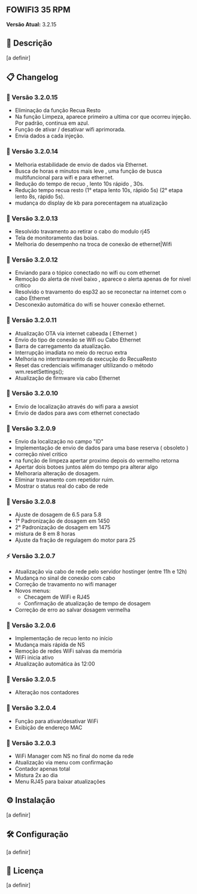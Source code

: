 ## FOWIFI3 35 RPM
**Versão Atual:** 3.2.15

## 📌 Descrição
[a definir]

## 📋 Changelog
### 🔄 Versão 3.2.0.15
- Eliminação da função Recua Resto
- Na função Limpeza, aparece primeiro a ultima cor que ocorreu injeção. Por padrão, continua em azul. 
- Função de ativar / desativar wifi aprimorada.
- Envia dados a cada injeção.  
### 🔄 Versão 3.2.0.14
- Melhoria estabilidade de envio de dados via Ethernet.
- Busca de horas e minutos mais leve , uma função de busca multifuncional para wifi e para ethernet.
- Redução do tempo de recuo , lento 10s rápido , 30s.
- Redução tempo recua resto (1° etapa lento 10s, rápido 5s) (2° etapa lento 8s, rápido 5s).
- mudança do display de kb para porecentagem na atualização

### 🔄 Versão 3.2.0.13
- Resolvido travamento ao retirar o cabo do modulo rj45
- Tela de monitoramento das boias.
- Melhoria do desempenho na troca de conexão de ethernet|Wifi

### 🔄 Versão 3.2.0.12
- Enviando para o tópico conectado no wifi ou com ethernet
- Remoção do alerta de nivel baixo , aparece o alerta apenas de for nivel crítico
- Resolvido o travamento do esp32 ao se reconectar na internet com o cabo Ethernet
- Desconexão automática do wifi se houver conexão ethernet.

### 🔄 Versão 3.2.0.11
- Atualização OTA via internet cabeada ( Ethernet )
- Envio do tipo de conexão se Wifi ou Cabo Ethernet
- Barra de carregamento da atualização.
- Interrupção imadiata no meio do recruo extra
- Melhoria no intertravamento da execução do RecuaResto
- Reset das credenciais wifimanager ultilizando o método wm.resetSettings();
- Atualização de firmware via cabo Ethernet

### 🔄 Versão 3.2.0.10
- Envio de localização através do wifi para a awsiot
- Envio de dados para aws com ethernet conectado

### 🔄 Versão 3.2.0.9
- Envio da localização no campo "ID"
- Implementação de envio de dados para uma base reserva ( obsoleto )
- correção nivel critico
- na função de limpeza apertar proximo depois do vermelho retorna
- Apertar dois botoes juntos além do tempo  pra alterar algo
- Melhoraria alteração de dosagem.
- Eliminar travamento com repetidor ruim.
- Mostrar o status real do cabo de rede

### 🔧 Versão 3.2.0.8
- Ajuste de dosagem de 6.5 para 5.8
- 1° Padronização de dosagem em 1450
- 2° Padronização de dosagem em 1475
- mistura de 8 em 8 horas
- Ajuste da fração de regulagem do motor para 25

### ⚡ Versão 3.2.0.7
- Atualização via cabo de rede pelo servidor hostinger (entre 11h e 12h)
- Mudança no sinal de conexão com cabo
- Correção de travamento no wifi manager
- Novos menus:
  - Checagem de WiFi e RJ45
  - Confirmação de atualização de tempo de dosagem
- Correção de erro ao salvar dosagem vermelha

### 🚀 Versão 3.2.0.6
- Implementação de recuo lento no início
- Mudança mais rápida de NS
- Remoção de redes WiFi salvas da memória
- WiFi inicia ativo
- Atualização automática às 12:00

### 🔢 Versão 3.2.0.5
- Alteração nos contadores

### 📶 Versão 3.2.0.4
- Função para ativar/desativar WiFi
- Exibição de endereço MAC

### 🔄 Versão 3.2.0.3
- WiFi Manager com NS no final do nome da rede
- Atualização via menu com confirmação
- Contador apenas total
- Mistura 2x ao dia
- Menu RJ45 para baixar atualizações

## ⚙️ Instalação
[a definir]

## 🛠️ Configuração
[a definir]

## 📄 Licença
[a definir]
